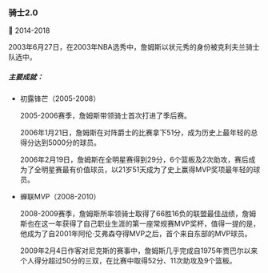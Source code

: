 ### 骑士2.0

:date: 2014-2018

2003年6月27日，在2003年NBA选秀中，詹姆斯以状元秀的身份被克利夫兰骑士队选中。

##### 主要成就：

- 初露锋芒（2005-2008）
  
  2005-2006赛季，詹姆斯带领骑士首次打进了季后赛。

  2006年1月21日，詹姆斯在对阵爵士的比赛拿下51分，成为历史上最年轻的总得分达到5000分的球员。

  2006年2月19日，詹姆斯在全明星赛得到29分，6个篮板及2次助攻，赛后成为了全明星赛最有价值球员，以21岁51天成为了史上赢得MVP奖项最年轻的球员。

- 蝉联MVP（2008-2010）

  2008-2009赛季，詹姆斯所率领骑士取得了66胜16负的联盟最佳战绩，詹姆斯也在这一年获得了自己职业生涯的第一座常规赛MVP奖杯，值得一提的是，他成为了自2001年阿伦·艾弗森夺得MVP之后，首个来自东部的MVP球员。 

  2009年2月4日作客对尼克斯的赛事中，詹姆斯几乎完成自1975年贾巴尔以来个人得分超过50分的三双，在比赛中取得52分、11次助攻及9个篮板。 

